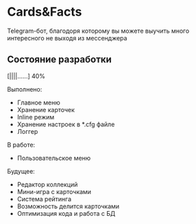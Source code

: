 # Cards&Facts
Telegram-бот, благодоря которому вы можете выучить много интересного не выходя из мессенджера

## Состояние разработки
[||||......] 40%

Выполнено:
  - Главное меню
  - Хранение карточек
  - Inline режим
  - Хранение настроек в *.cfg файле
  - Логгер

В работе:
  - Пользовательское меню

Будущее:
  - Редактор коллекций
  - Мини-игра с карточками
  - Система рейтинга
  - Возможность делится карточками
  - Оптимизация кода и работа с БД
    
